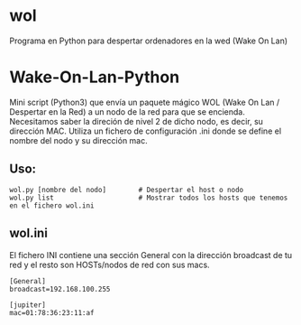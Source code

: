# wol
Programa en Python para despertar ordenadores en la wed (Wake On Lan)

Wake-On-Lan-Python
==================

Mini script (Python3) que envía un paquete mágico WOL (Wake On Lan / Despertar en la Red) a un nodo de la red para que se encienda. Necesitamos saber la direción de nivel 2 de dicho nodo, es decir, su dirección MAC. Utiliza un fichero de configuración .ini donde se define el nombre del nodo y su dirección mac.

Uso:
----
    wol.py [nombre del nodo]        # Despertar el host o nodo
    wol.py list                     # Mostrar todos los hosts que tenemos en el fichero wol.ini

wol.ini
-------

El fichero INI contiene una sección General con la dirección broadcast de tu red y el resto son HOSTs/nodos de red con sus macs. 

    [General]
    broadcast=192.168.100.255

    [jupiter]
    mac=01:78:36:23:11:af

